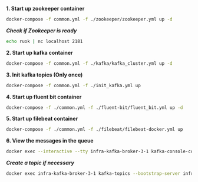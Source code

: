 **1. Start up zookeeper container**
```bash
docker-compose -f common.yml -f ./zookeeper/zookeeper.yml up -d
```

***Check if Zookeeper is ready***
```bash
echo ruok | nc localhost 2181
```

**2. Start up kafka container**
```bash
docker-compose -f common.yml -f ./kafka/kafka_cluster.yml up -d
```

**3. Init kafka topics (Only once)**
```bash
docker-compose -f common.yml -f ./init_kafka.yml up
```

**4. Start up fluent bit container**
```bash
docker-compose -f ./common.yml -f ./fluent-bit/fluent_bit.yml up -d
```

**5. Start up filebeat container**
```bash
docker-compose -f ./common.yml -f ./filebeat/filebeat-docker.yml up
```

**6. View the messages in the queue**
```bash
docker exec --interactive --tty infra-kafka-broker-3-1 kafka-console-consumer --bootstrap-server infra-kafka-broker-3-1:9092 --topic filebeat-logs --from-beginning
```

***Create a topic if necessary***
```bash
docker exec infra-kafka-broker-3-1 kafka-topics --bootstrap-server infra-kafka-broker-3-1:9092 --create --topic fluentbit-logs
```